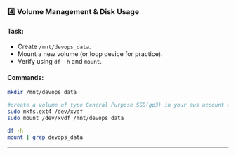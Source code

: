 ### 4️⃣ Volume Management & Disk Usage
#### **Task:**
- Create `/mnt/devops_data`.
- Mount a new volume (or loop device for practice).
- Verify using `df -h` and `mount`.

#### **Commands:**
```bash
mkdir /mnt/devops_data

#create a volume of type General Purpose SSD(gp3) in your aws account and attched resources /dev/sdf
sudo mkfs.ext4 /dev/xvdf 
sudo mount /dev/xvdf /mnt/devops_data

df -h
mount | grep devops_data
```

---
